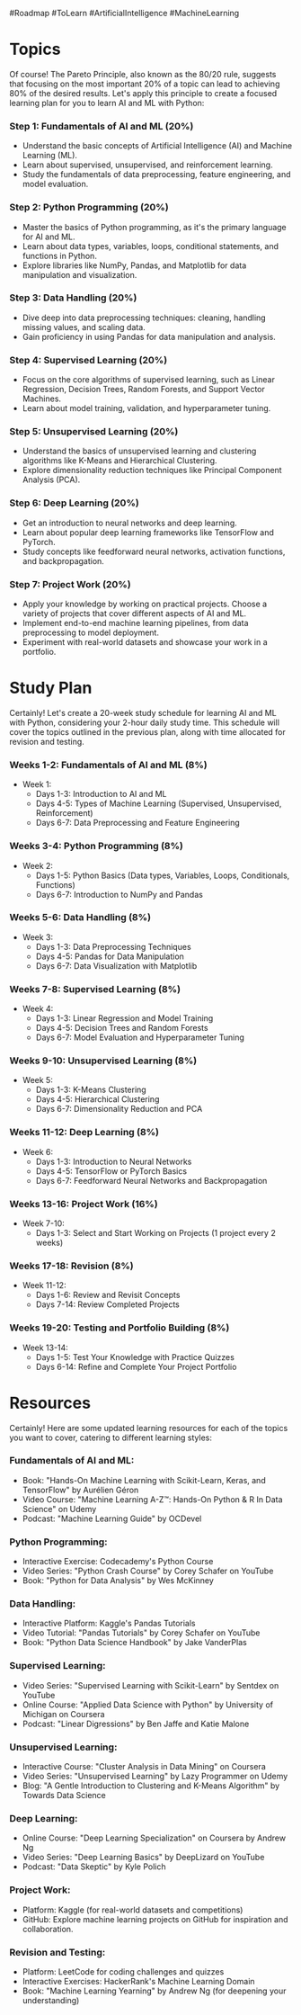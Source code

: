 #Roadmap #ToLearn #ArtificialIntelligence #MachineLearning

# Topics
Of course! The Pareto Principle, also known as the 80/20 rule, suggests that focusing on the most important 20% of a topic can lead to achieving 80% of the desired results. Let's apply this principle to create a focused learning plan for you to learn AI and ML with Python:
### **Step 1: Fundamentals of AI and ML (20%)**
- Understand the basic concepts of Artificial Intelligence (AI) and Machine Learning (ML).
- Learn about supervised, unsupervised, and reinforcement learning.
- Study the fundamentals of data preprocessing, feature engineering, and model evaluation.
### **Step 2: Python Programming (20%)**
- Master the basics of Python programming, as it's the primary language for AI and ML.
- Learn about data types, variables, loops, conditional statements, and functions in Python.
- Explore libraries like NumPy, Pandas, and Matplotlib for data manipulation and visualization.
### **Step 3: Data Handling (20%)**
- Dive deep into data preprocessing techniques: cleaning, handling missing values, and scaling data.
- Gain proficiency in using Pandas for data manipulation and analysis.
### **Step 4: Supervised Learning (20%)**
- Focus on the core algorithms of supervised learning, such as Linear Regression, Decision Trees, Random Forests, and Support Vector Machines.
- Learn about model training, validation, and hyperparameter tuning.
### **Step 5: Unsupervised Learning (20%)**
- Understand the basics of unsupervised learning and clustering algorithms like K-Means and Hierarchical Clustering.
- Explore dimensionality reduction techniques like Principal Component Analysis (PCA).
### **Step 6: Deep Learning (20%)**
- Get an introduction to neural networks and deep learning.
- Learn about popular deep learning frameworks like TensorFlow and PyTorch.
- Study concepts like feedforward neural networks, activation functions, and backpropagation.
### **Step 7: Project Work (20%)**
- Apply your knowledge by working on practical projects. Choose a variety of projects that cover different aspects of AI and ML.
- Implement end-to-end machine learning pipelines, from data preprocessing to model deployment.
- Experiment with real-world datasets and showcase your work in a portfolio.
# Study Plan

Certainly! Let's create a 20-week study schedule for learning AI and ML with Python, considering your 2-hour daily study time. This schedule will cover the topics outlined in the previous plan, along with time allocated for revision and testing.

### **Weeks 1-2: Fundamentals of AI and ML (8%)**
- Week 1:
  - Days 1-3: Introduction to AI and ML
  - Days 4-5: Types of Machine Learning (Supervised, Unsupervised, Reinforcement)
  - Days 6-7: Data Preprocessing and Feature Engineering
### **Weeks 3-4: Python Programming (8%)**
- Week 2:
  - Days 1-5: Python Basics (Data types, Variables, Loops, Conditionals, Functions)
  - Days 6-7: Introduction to NumPy and Pandas
### **Weeks 5-6: Data Handling (8%)**
- Week 3:
  - Days 1-3: Data Preprocessing Techniques
  - Days 4-5: Pandas for Data Manipulation
  - Days 6-7: Data Visualization with Matplotlib
### **Weeks 7-8: Supervised Learning (8%)**
- Week 4:
  - Days 1-3: Linear Regression and Model Training
  - Days 4-5: Decision Trees and Random Forests
  - Days 6-7: Model Evaluation and Hyperparameter Tuning
### **Weeks 9-10: Unsupervised Learning (8%)**
- Week 5:
  - Days 1-3: K-Means Clustering
  - Days 4-5: Hierarchical Clustering
  - Days 6-7: Dimensionality Reduction and PCA
### **Weeks 11-12: Deep Learning (8%)**
- Week 6:
  - Days 1-3: Introduction to Neural Networks
  - Days 4-5: TensorFlow or PyTorch Basics
  - Days 6-7: Feedforward Neural Networks and Backpropagation
### **Weeks 13-16: Project Work (16%)**
- Week 7-10:
  - Days 1-3: Select and Start Working on Projects (1 project every 2 weeks)
### **Weeks 17-18: Revision (8%)**
- Week 11-12:
  - Days 1-6: Review and Revisit Concepts
  - Days 7-14: Review Completed Projects
### **Weeks 19-20: Testing and Portfolio Building (8%)**
- Week 13-14:
  - Days 1-5: Test Your Knowledge with Practice Quizzes
  - Days 6-14: Refine and Complete Your Project Portfolio
# Resources

Certainly! Here are some updated learning resources for each of the topics you want to cover, catering to different learning styles:
### **Fundamentals of AI and ML:**
- Book: "Hands-On Machine Learning with Scikit-Learn, Keras, and TensorFlow" by Aurélien Géron
- Video Course: "Machine Learning A-Z™: Hands-On Python & R In Data Science" on Udemy
- Podcast: "Machine Learning Guide" by OCDevel
### **Python Programming:**
- Interactive Exercise: Codecademy's Python Course
- Video Series: "Python Crash Course" by Corey Schafer on YouTube
- Book: "Python for Data Analysis" by Wes McKinney
### **Data Handling:**
- Interactive Platform: Kaggle's Pandas Tutorials
- Video Tutorial: "Pandas Tutorials" by Corey Schafer on YouTube
- Book: "Python Data Science Handbook" by Jake VanderPlas
### **Supervised Learning:**
- Video Series: "Supervised Learning with Scikit-Learn" by Sentdex on YouTube
- Online Course: "Applied Data Science with Python" by University of Michigan on Coursera
- Podcast: "Linear Digressions" by Ben Jaffe and Katie Malone
### **Unsupervised Learning:**
- Interactive Course: "Cluster Analysis in Data Mining" on Coursera
- Video Series: "Unsupervised Learning" by Lazy Programmer on Udemy
- Blog: "A Gentle Introduction to Clustering and K-Means Algorithm" by Towards Data Science
### **Deep Learning:**
- Online Course: "Deep Learning Specialization" on Coursera by Andrew Ng
- Video Series: "Deep Learning Basics" by DeepLizard on YouTube
- Podcast: "Data Skeptic" by Kyle Polich
### **Project Work:**
- Platform: Kaggle (for real-world datasets and competitions)
- GitHub: Explore machine learning projects on GitHub for inspiration and collaboration.
### **Revision and Testing:**
- Platform: LeetCode for coding challenges and quizzes
- Interactive Exercises: HackerRank's Machine Learning Domain
- Book: "Machine Learning Yearning" by Andrew Ng (for deepening your understanding)

